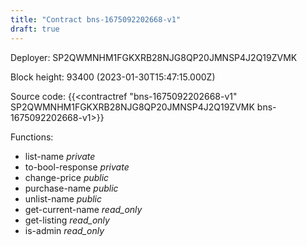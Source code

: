 ```yaml
---
title: "Contract bns-1675092202668-v1"
draft: true
---
```

Deployer: SP2QWMNHM1FGKXRB28NJG8QP20JMNSP4J2Q19ZVMK


 



Block height: 93400 (2023-01-30T15:47:15.000Z)

Source code: {{<contractref "bns-1675092202668-v1" SP2QWMNHM1FGKXRB28NJG8QP20JMNSP4J2Q19ZVMK bns-1675092202668-v1>}}

Functions:

* list-name _private_
* to-bool-response _private_
* change-price _public_
* purchase-name _public_
* unlist-name _public_
* get-current-name _read_only_
* get-listing _read_only_
* is-admin _read_only_
